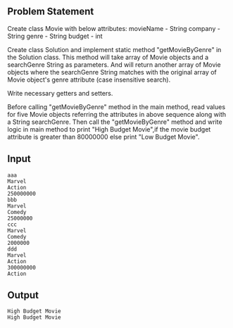 ## Problem Statement

Create class Movie with below attributes:
movieName - String
company - String
genre - String
budget - int

Create class Solution and implement static method "getMovieByGenre" in the Solution class.
This method will take array of Movie objects and a searchGenre String as parameters.
And will return another array of Movie objects where the searchGenre String matches with the original array of Movie object's genre attribute (case insensitive search).

Write necessary getters and setters.

Before calling "getMovieByGenre" method in the main method, read values for five Movie objects referring the attributes in above sequence along with a String searchGenre.
Then call the "getMovieByGenre" method and write logic in main method to print "High Budget Movie",if the movie budget attribute is greater than 80000000 else print "Low Budget Movie".


## Input

    aaa
    Marvel
    Action
    250000000
    bbb
    Marvel
    Comedy
    25000000
    ccc
    Marvel
    Comedy
    2000000
    ddd
    Marvel
    Action
    300000000
    Action

## Output

    High Budget Movie
    High Budget Movie